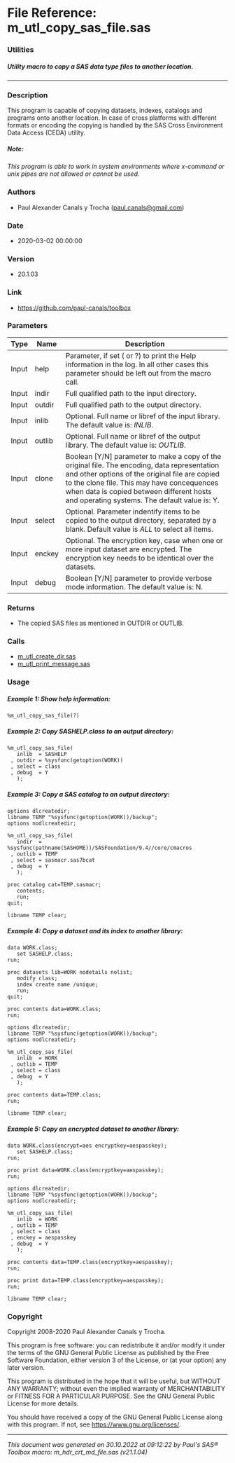 # File Reference: m_utl_copy_sas_file.sas

### Utilities

##### Utility macro to copy a SAS data type files to another location.

***

### Description
This program is capable of copying datasets, indexes, catalogs and programs onto another location. In case of cross platforms with different formats or encoding the copying is handled by the SAS Cross Environment Data Access (CEDA) utility.

##### *Note:*
*This program is able to work in system environments where x-command or unix pipes are not allowed or cannot be used.*

### Authors
* Paul Alexander Canals y Trocha (paul.canals@gmail.com)

### Date
* 2020-03-02 00:00:00

### Version
* 20.1.03

### Link
* https://github.com/paul-canals/toolbox

### Parameters
| Type | Name | Description |
| ---- | ---- | ----------- |
| Input | help | Parameter, if set ( or ?) to print the Help information in the log. In all other cases this parameter should be left out from the macro call. |
| Input | indir | Full qualified path to the input directory. |
| Input | outdir | Full qualified path to the output directory. |
| Input | inlib | Optional. Full name or libref of the input library. The default value is: _INLIB_. |
| Input | outlib | Optional. Full name or libref of the output library. The default value is: _OUTLIB_. |
| Input | clone | Boolean [Y/N] parameter to make a copy of the original file. The encoding, data representation and other options of the original file are copied to the clone file. This may have concequences when data is copied between different hosts and operating systems. The default value is: Y. |
| Input | select | Optional. Parameter indentify items to be copied to the output directory, separated by a blank. Default value is _ALL_ to select all items. |
| Input | enckey | Optional. The encryption key, case when one or more input dataset are encrypted. The encryption key needs to be identical over the datasets. |
| Input | debug | Boolean [Y/N] parameter to provide verbose mode information. The default value is: N. |

### Returns
* The copied SAS files as mentioned in OUTDIR or OUTLIB.

### Calls
* [m_utl_create_dir.sas](m_utl_create_dir.md)
* [m_utl_print_message.sas](m_utl_print_message.md)

### Usage

##### Example 1: Show help information:
```sas
%m_utl_copy_sas_file(?)
```

##### Example 2: Copy SASHELP.class to an output directory:
```sas
%m_utl_copy_sas_file(
   inlib  = SASHELP
 , outdir = %sysfunc(getoption(WORK))
 , select = class
 , debug  = Y
   );
```

##### Example 3: Copy a SAS catalog to an output directory:
```sas
options dlcreatedir;
libname TEMP "%sysfunc(getoption(WORK))/backup";
options nodlcreatedir;

%m_utl_copy_sas_file(
   indir  = %sysfunc(pathname(SASHOME))/SASFoundation/9.4//core/cmacros
 , outlib = TEMP
 , select = sasmacr.sas7bcat
 , debug  = Y
   );

proc catalog cat=TEMP.sasmacr;
   contents;
   run;
quit;

libname TEMP clear;
```

##### Example 4: Copy a dataset and its index to another library:
```sas
data WORK.class;
   set SASHELP.class;
run;

proc datasets lib=WORK nodetails nolist;
   modify class;
   index create name /unique;
   run;
quit;

proc contents data=WORK.class;
run;

options dlcreatedir;
libname TEMP "%sysfunc(getoption(WORK))/backup";
options nodlcreatedir;

%m_utl_copy_sas_file(
   inlib  = WORK
 , outlib = TEMP
 , select = class
 , debug  = Y
   );

proc contents data=TEMP.class;
run;

libname TEMP clear;
```

##### Example 5: Copy an encrypted dataset to another library:
```sas
data WORK.class(encrypt=aes encryptkey=aespasskey);
   set SASHELP.class;
run;

proc print data=WORK.class(encryptkey=aespasskey);
run;

options dlcreatedir;
libname TEMP "%sysfunc(getoption(WORK))/backup";
options nodlcreatedir;

%m_utl_copy_sas_file(
   inlib  = WORK
 , outlib = TEMP
 , select = class
 , enckey = aespasskey
 , debug  = Y
   );

proc contents data=TEMP.class(encryptkey=aespasskey);
run;

proc print data=TEMP.class(encryptkey=aespasskey);
run;

libname TEMP clear;
```

### Copyright
Copyright 2008-2020 Paul Alexander Canals y Trocha. 
 
This program is free software: you can redistribute it and/or modify 
it under the terms of the GNU General Public License as published by 
the Free Software Foundation, either version 3 of the License, or 
(at your option) any later version. 
 
This program is distributed in the hope that it will be useful, 
but WITHOUT ANY WARRANTY; without even the implied warranty of 
MERCHANTABILITY or FITNESS FOR A PARTICULAR PURPOSE. See the 
GNU General Public License for more details. 
 
You should have received a copy of the GNU General Public License 
along with this program. If not, see <https://www.gnu.org/licenses/>. 


***
*This document was generated on 30.10.2022 at 09:12:22  by Paul's SAS&reg; Toolbox macro: m_hdr_crt_md_file.sas (v21.1.04)*

